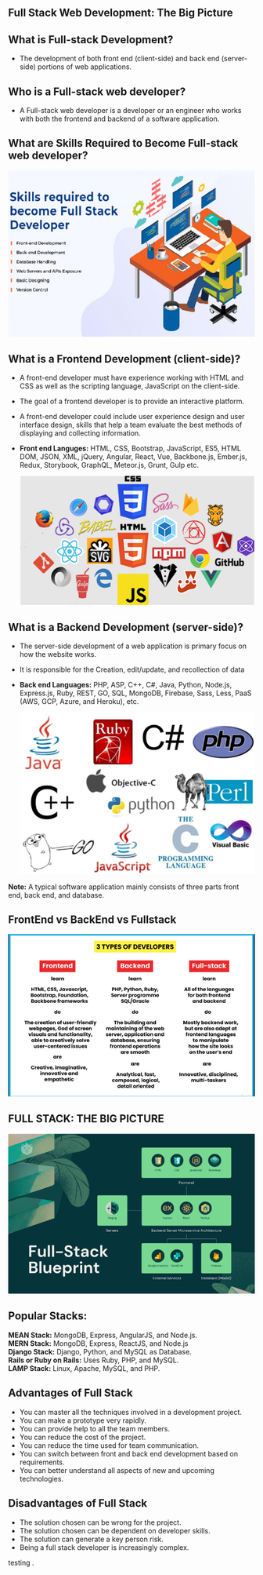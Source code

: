 ## Full Stack Web Development: The Big Picture

## What is Full-stack Development?

-   The development of both front end (client-side) and back end (server-side) portions of web applications.

## Who is a Full-stack web developer?

-   A Full-stack web developer is a developer or an engineer who works with both the frontend and backend of a software application.

## What are Skills Required to Become Full-stack web developer?

![](media/0bcbc23bffbf780beef6063d8ff6b305.png)

## What is a Frontend Development (client-side)?

-   A front-end developer must have experience working with HTML and CSS as well as the scripting language, JavaScript on the client-side.
-   The goal of a frontend developer is to provide an interactive platform.
-   A front-end developer could include user experience design and user interface design, skills that help a team evaluate the best methods of displaying and collecting information.
-   **Front end Languges:** HTML, CSS, Bootstrap, JavaScript, ES5, HTML DOM, JSON, XML, jQuery, Angular, React, Vue, Backbone.js, Ember.js, Redux, Storybook, GraphQL, Meteor.js, Grunt, Gulp etc.

    ![](media/b27333123ae0c45a068707b78fb8ad6d.png)

## What is a Backend Development (server-side)?

-   The server-side development of a web application is primary focus on how the website works.
-   It is responsible for the Creation, edit/update, and recollection of data
-   **Back end Languages:** PHP, ASP, C++, C\#, Java, Python, Node.js, Express.js, Ruby, REST, GO, SQL, MongoDB, Firebase, Sass, Less, PaaS (AWS, GCP, Azure, and Heroku), etc.

    **![](media/2386fbc6e7ac595a36e9633b6afa8139.png)**

**Note:** A typical software application mainly consists of three parts front end, back end, and database.

## FrontEnd vs BackEnd vs Fullstack

**![](media/5c3230f88c65594911bccb0894fc30bc.png)**

## FULL STACK: THE BIG PICTURE

![](media/085baa9e6cb57bec70508d2ac0a16a8f.png)

## Popular Stacks:

**MEAN Stack:** MongoDB, Express, AngularJS, and Node.js.  
**MERN Stack:** MongoDB, Express, ReactJS, and Node.js  
**Django Stack:** Django, Python, and MySQL as Database.  
**Rails or Ruby on Rails:** Uses Ruby, PHP, and MySQL.  
**LAMP Stack:** Linux, Apache, MySQL, and PHP.

## Advantages of Full Stack

-   You can master all the techniques involved in a development project.
-   You can make a prototype very rapidly.
-   You can provide help to all the team members.
-   You can reduce the cost of the project.
-   You can reduce the time used for team communication.
-   You can switch between front and back end development based on requirements.
-   You can better understand all aspects of new and upcoming technologies.

## Disadvantages of Full Stack

-   The solution chosen can be wrong for the project.
-   The solution chosen can be dependent on developer skills.
-   The solution can generate a key person risk.
-   Being a full stack developer is increasingly complex.

testing
.
